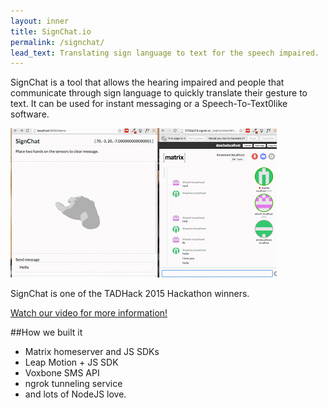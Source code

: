 ```yaml
---
layout: inner
title: SignChat.io
permalink: /signchat/
lead_text: Translating sign language to text for the speech impaired.
---
```


SignChat is a tool that allows the hearing impaired and people that communicate through sign language to quickly translate their gesture to text. It can be used for instant messaging or a Speech-To-Text0like software.

![signchat](/img/signchat.gif)

SignChat is one of the TADHack 2015 Hackathon winners.

[Watch our video for more information!](https://www.youtube.com/watch?v=6ybaaMPUVx0)

##How we built it

*   Matrix homeserver and JS SDKs
*   Leap Motion + JS SDK
*   Voxbone SMS API
*   ngrok tunneling service
*  and lots of NodeJS love.